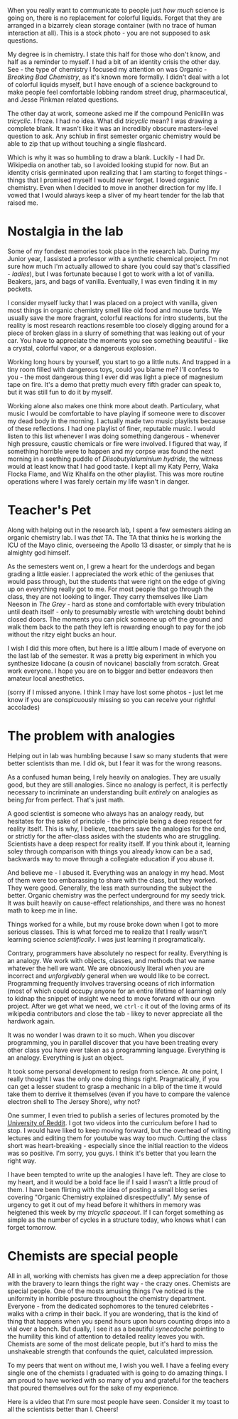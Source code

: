 <!--Oldest-->
<!--Blanking on a chemistry question this week spurred an identity crisis, a Breaking Bad reference, and a tender look back on all the chemists that have been a part of my life.-->

When you really want to communicate to people just *how much* science is going on, there is no replacement for colorful liquids.  Forget that they are arranged in a bizarrely clean storage container (with no trace of human interaction at all).  This is a stock photo - you are not supposed to ask questions.

My degree is in chemistry.  I state this half for those who don't know, and half as a reminder to myself.  I had a bit of an identity crisis the other day.  See - the type of chemistry I focused my attention on was Organic - *Breaking Bad Chemistry*, as it's known more formally.  I didn't deal with a lot of colorful liquids myself, but I have enough of a science background to make people feel comfortable lobbing random street drug, pharmaceutical, and Jesse Pinkman related questions.

The other day at work, someone asked me if the compound Penicillin was *tricyclic*.  I froze.  I had no idea.  What did *tricyclic* mean?  I was drawing a complete blank.  It wasn't like it was an incredibly obscure masters-level question to ask.  Any schlub in first semester organic chemistry would be able to zip that up without touching a single flashcard.


Which is why it was so humbling to draw a blank.  Luckily - I had Dr. Wikipedia on another tab, so I avoided looking stupid for now.  But an identity crisis germinated upon realizing that I am starting to forget things - things that I promised myself I would never forget.  I loved organic chemistry.  Even when I decided to move in another direction for my life.  I vowed that I would always keep a sliver of my heart tender for the lab that raised me.

# Nostalgia in the lab

Some of my fondest memories took place in the research lab.  During my Junior year, I assisted a professor with a synthetic chemical project.  I'm not sure how much I'm actually allowed to share (you could say that's classified - *ladies*), but I was fortunate because I got to work with a lot of vanilla.  Beakers, jars, and bags of vanilla.  Eventually, I was even finding it in my pockets.

I consider myself lucky that I was placed on a project with vanilla, given most things in organic chemistry smell like old food and mouse turds.  We usually save the more fragrant, colorful reactions for intro students, but the reality is most research reactions resemble too closely digging around for a piece of broken glass in a slurry of something that was leaking out of your car.  You have to appreciate the moments you see something beautiful - like a crystal, colorful vapor, or a dangerous explosion.

Working long hours by yourself, you start to go a little nuts.  And trapped in a tiny room filled with dangerous toys, could you blame me?  I'll confess to you - the most dangerous thing I ever did was light a piece of magnesium tape on fire.  It's a demo that pretty much every fifth grader can speak to, but it was still fun to do it by myself.

Working alone also makes one think more about death.  Particulary, what music I would be comfortable to have playing if someone were to discover my dead body in the morning.  I actually made two music playlists because of these reflections.  I had one playlist of finer, reputable music.  I would listen to this list whenever I was doing something dangerous - whenever high pressure, caustic chemicals or fire were involved.  I figured that way, if something horrible were to happen and my corpse was found the next morning in a seething puddle of *Diisobutylaluminium hydride*, the witness would at least know that I had good taste.  I kept all my Katy Perry, Waka Flocka Flame, and Wiz Khalifa on the other playlist.  This was more routine operations where I was farely certain my life wasn't in danger.


# Teacher's Pet

Along with helping out in the research lab, I spent a few semesters aiding an organic chemistry lab.  I was *that* TA.  The TA that thinks he is working the ICU of the Mayo clinic, overseeing the Apollo 13 disaster, or simply that he is almighty god himself.

As the semesters went on, I grew a heart for the underdogs and began grading a little easier.  I appreciated the work ethic of the geniuses that would pass through, but the students that were right on the edge of giving up on everything really got to me.  For most people that go through the class, they are not looking to linger.  They carry themselves like Liam Neeson in *The Grey* - hard as stone and comfortable with every tribulation until death itself - only to presumably wrestle with wretching doubt behind closed doors.  The moments you can pick someone up off the ground and walk them back to the path they left is rewarding enough to pay for the job without the ritzy eight bucks an hour.

I wish I did this more often, but here is a little album I made of everyone on the last lab of the semester.  It was a pretty big experiment in which you synthesize lidocane (a cousin of novicane) bascially from scratch.  Great work everyone.  I hope you are on to bigger and better endeavors then amateur local anesthetics.

(sorry if I missed anyone.  I think I may have lost some photos - just let me know if you are conspicuously missing so you can receive your rightful accolades)


# The problem with analogies

Helping out in lab was humbling because I saw so many students that were better scientists than me.  I did ok, but I fear it was for the wrong reasons.

As a confused human being, I rely heavily on analogies.  They are usually good, but they are still analogies.  Since no analogy is perfect, it is perfectly necessary to incriminate an understanding built *entirely* on analogies as being *far* from perfect.  That's just math.

A good scientist is someone who always has an analogy ready, but hesitates for the sake of principle - the principle being a deep respect for reality itself.  This is why, I believe, teachers save the analogies for the end, or strictly for the after-class asides with the students who are struggling.  Scientists have a deep respect for reality itself.  If you think about it, learning soley through comparison with things you already know can be a sad, backwards way to move through a collegiate education if you abuse it.

And believe me - I abused it.  Everything was an analogy in my head.  Most of them were too embarassing to share with the class, but they worked.  They were good.  Generally, the less math surrounding the subject the better.  Organic chemistry was the perfect underground for my seedy trick.  It was built heavily on cause-effect relationships, and there was no honest math to keep me in line.

Things worked for a while, but my rouse broke down when I got to more serious classes.  This is what forced me to realize that I really wasn't learning science *scientifically*.  I was just learning it programatically.

Contrary, programmers have absolutely no respect for reality.  Everything is an analogy.  We work with objects, classes, and methods that we name whatever the hell we want.  We are obnoxiously literal when *you* are incorrect and *unforgivably* general when we would like to be correct.  Programming frequently involves traversing oceans of rich information (most of which could occupy anyone for an entire lifetime of learning) only to kidnap the snippet of insight we need to move forward with our own project.  After we get what we need, we ```ctrl-c``` it out of the loving arms of its wikipedia contributors and close the tab - likey to never appreciate all the hardwork again.

It was no wonder I was drawn to it so much.  When you discover programming, you in parallel discover that you have been treating every other class you have ever taken as a programming language.  Everything is an analogy.  Everything is just an object.

It took some personal development to resign from science.  At one point, I really thought I was the only one doing things right.  Pragmatically, if you can get a lesser student to grasp a mechanic in a blip of the time it would take them to derrive it themselves (even if you have to compare the valence electron shell to The Jersey Shore), why not?

One summer, I even tried to publish a series of lectures promoted by the [University of Reddit](http://www.reddit.com/r/universityofreddit/).  I got two videos into the curriculum before I had to stop.  I would have liked to keep moving forward, but the overhead of writing lectures and editing them for youtube was way too much.  Cutting the class short was heart-breaking - especially since the initial reaction to the videos was so positive.  I'm sorry, you guys.  I think it's better that you learn the right way.


I have been tempted to write up the analogies I have left.  They are close to my heart, and it would be a bold face lie if I said I wasn't a little proud of them.  I have been flirting with the idea of posting a small blog series covering "Organic Chemistry explained disrespectfully".  My sense of urgency to get it out of my head before it whithers in memory was heigtened this week by my *tricyclic spaceout*.  If I can forget something as simple as the number of cycles in a structure today, who knows what I can forget tomorrow.

# Chemists are special people

All in all, working with chemists has given me a deep appreciation for those with the bravery to learn things the right way - the crazy ones.  Chemists are special people.  One of the mosts amusing things I've noticed is the uniformity in horrible posture throughout the chemistry department.  Everyone - from the dedicated sophomores to the tenured celebrites - walks with a crimp in their back.  If you are wondering, that is the kind of thing that happens when you spend hours upon hours counting drops into a vial over a bench.  But dually, I see it as a beautiful *synecdoche* pointing to the humility this kind of attention to detailed reality leaves you with.  Chemists are some of the most delicate people, but it's hard to miss the unshakeable strength that confounds the quiet, calculated impression.

To my peers that went on without me, I wish you well.  I have a feeling every single one of the chemists I graduated with is going to do amazing things.  I am proud to have worked with so many of you and grateful for the teachers that poured themselves out for the sake of my experience.

Here is a video that I'm sure most people have seen.  Consider it my toast to all the scientists better than I.  Cheers!
